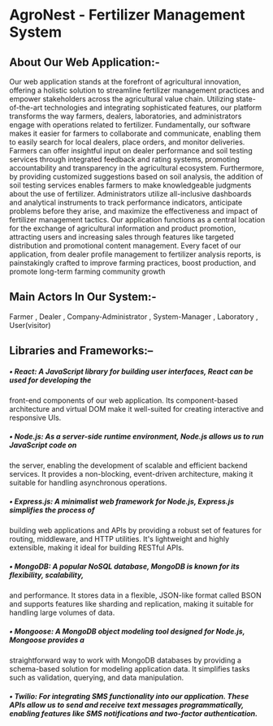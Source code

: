 # AgroNest - Fertilizer Management System
## About Our Web Application:-
Our web application stands at the forefront of agricultural innovation, offering a holistic solution 
to streamline fertilizer management practices and empower stakeholders across the agricultural 
value chain. Utilizing state-of-the-art technologies and integrating sophisticated features, our 
platform transforms the way farmers, dealers, laboratories, and administrators engage with 
operations related to fertilizer. Fundamentally, our software makes it easier for farmers to 
collaborate and communicate, enabling them to easily search for local dealers, place orders, and 
monitor deliveries. Farmers can offer insightful input on dealer performance and soil testing 
services through integrated feedback and rating systems, promoting accountability and 
transparency in the agricultural ecosystem. Furthermore, by providing customized suggestions 
based on soil analysis, the addition of soil testing services enables farmers to make knowledgeable 
judgments about the use of fertilizer.
Administrators utilize all-inclusive dashboards and analytical instruments to track performance 
indicators, anticipate problems before they arise, and maximize the effectiveness and impact of 
fertilizer management tactics. Our application functions as a central location for the exchange of 
agricultural information and product promotion, attracting users and increasing sales through 
features like targeted distribution and promotional content management. Every facet of our 
application, from dealer profile management to fertilizer analysis reports, is painstakingly crafted 
to improve farming practices, boost production, and promote long-term farming community growth
## Main Actors In Our System:-
Farmer , Dealer , Company-Administrator , System-Manager , Laboratory , User(visitor)

## Libraries and Frameworks:–
##### • React: A JavaScript library for building user interfaces, React can be used for developing the 
 front-end components of our web application. Its component-based architecture and virtual 
DOM make it well-suited for creating interactive and responsive UIs. 
##### • Node.js: As a server-side runtime environment, Node.js allows us to run JavaScript code on 
 the server, enabling the development of scalable and efficient backend services. It provides a 
 non-blocking, event-driven architecture, making it suitable for handling asynchronous 
 operations. 
##### • Express.js: A minimalist web framework for Node.js, Express.js simplifies the process of 
 building web applications and APIs by providing a robust set of features for routing, 
 middleware, and HTTP utilities. It's lightweight and highly extensible, making it ideal for 
 building RESTful APIs. 
##### • MongoDB: A popular NoSQL database, MongoDB is known for its flexibility, scalability, 
and performance. It stores data in a flexible, JSON-like format called BSON and supports 
 features like sharding and replication, making it suitable for handling large volumes of data. 
 ##### • Mongoose: A MongoDB object modeling tool designed for Node.js, Mongoose provides a 
 straightforward way to work with MongoDB databases by providing a schema-based solution 
 for modeling application data. It simplifies tasks such as validation, querying, and data 
 manipulation. 
 ##### • Twilio: For integrating SMS functionality into our application. These APIs allow us to send and receive text messages programmatically, enabling features like SMS notifications and two-factor authentication.
